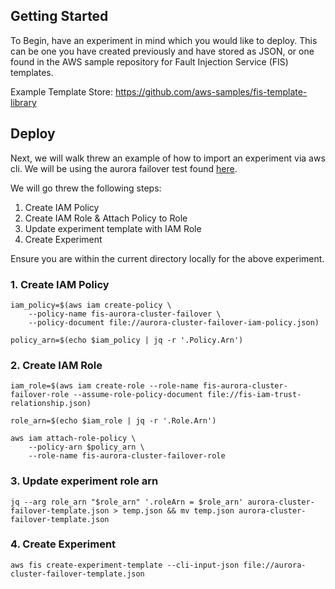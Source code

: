 ## Getting Started

To Begin, have an experiment in mind which you would like to deploy. This can be one you have created previously and have stored as JSON, or one found in the AWS sample repository for Fault Injection Service (FIS) templates. 

Example Template Store: https://github.com/aws-samples/fis-template-library

## Deploy 
Next, we will walk threw an example of how to import an experiment via aws cli. We will be using the aurora failover test found [here](https://github.com/aws-samples/fis-template-library/tree/main/aurora-cluster-failover). 

We will go threw the following steps:
1. Create IAM Policy
2. Create IAM Role &  Attach Policy to Role
3. Update experiment template with IAM Role
4. Create Experiment   

Ensure you are within the current directory locally for the above experiment. 

### 1. Create IAM Policy 
```cli
iam_policy=$(aws iam create-policy \
    --policy-name fis-aurora-cluster-failover \
    --policy-document file://aurora-cluster-failover-iam-policy.json)

policy_arn=$(echo $iam_policy | jq -r '.Policy.Arn')
```
### 2. Create IAM Role
```cli
iam_role=$(aws iam create-role --role-name fis-aurora-cluster-failover-role --assume-role-policy-document file://fis-iam-trust-relationship.json)

role_arn=$(echo $iam_role | jq -r '.Role.Arn')

aws iam attach-role-policy \
    --policy-arn $policy_arn \
    --role-name fis-aurora-cluster-failover-role
```

### 3. Update experiment role arn
```cli
jq --arg role_arn "$role_arn" '.roleArn = $role_arn' aurora-cluster-failover-template.json > temp.json && mv temp.json aurora-cluster-failover-template.json
```

### 4. Create Experiment
```cli
aws fis create-experiment-template --cli-input-json file://aurora-cluster-failover-template.json
```
